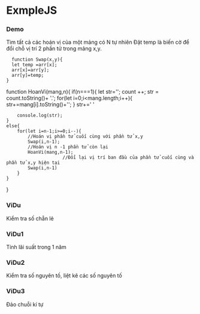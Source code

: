 # ExmpleJS

### Demo
Tìm tất cả các hoán vị của một mảng có N tự nhiên
   Đặt temp là biến cờ để đổi chỗ vị trí 2 phần tử trong mảng x,y.
   
   
      function Swap(x,y){
	  let temp =arr[x];
	  arr[x]=arr[y];
	  arr[y]=temp;
    }
    

function HoanVi(mang,n){
	if(n===1){
		let str='';
		count ++;
		str = count.toString()+ '.';
		for(let i=0;i<mang.length;i++){
			str+=mang[i].toString()+'';
		}
		str+=' '
		
		console.log(str);
	}
	else{
		for(let i=n-1;i>=0;i--){
			//Hoán vị phần tử cuối cùng với phần tử x,y
			Swap(i,n-1);
			//Hoán vị n -1 phần tử còn lại
			HoanVi(mang,n-1);
                         //Đổi lại vị trí ban đầu của phần tử cuối cùng và phần tử x,y hiện tại
			Swap(i,n-1)
		}
	}
}

### ViDu
Kiểm tra số chẵn lẻ

### ViDu1
Tính lãi suất trong 1 năm

### ViDu2
Kiểm tra số nguyên tố, liệt kê các số nguyên tố

### ViDu3
Đảo chuỗi kí tự
